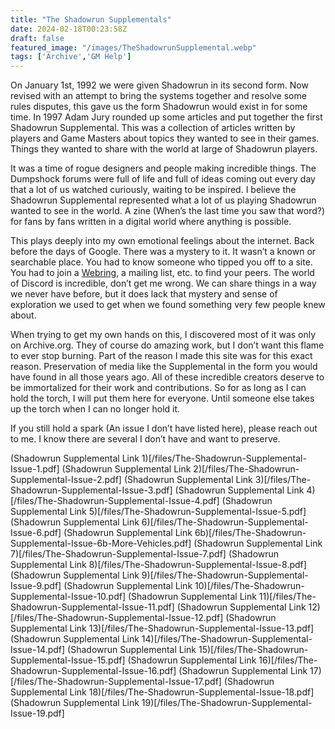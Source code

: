 ```yaml
---
title: "The Shadowrun Supplementals"
date: 2024-02-18T00:23:58Z
draft: false
featured_image: "/images/TheShadowrunSupplemental.webp"
tags: ['Archive','GM Help']
---
```


On January 1st, 1992 we were given Shadowrun in its second form. Now revised with an attempt to bring the systems together and resolve some rules disputes, this gave us the form Shadowrun would exist in for some time. In 1997 Adam Jury rounded up some articles and put together the first Shadowrun Supplemental. This was a collection of articles written by players and Game Masters about topics they wanted to see in their games. Things they wanted to share with the world at large of Shadowrun players. 

It was a time of rogue designers and people making incredible things. The Dumpshock forums were full of life and full of ideas coming out every day that a lot of us watched curiously, waiting to be inspired. I believe the Shadowrun Supplemental represented what a lot of us playing Shadowrun wanted to see in the world. A zine (When’s the last time you saw that word?) for fans by fans written in a digital world where anything is possible.

This plays deeply into my own emotional feelings about the internet. Back before the days of Google. There was a mystery to it. It wasn’t a known or searchable place. You had to know someone who tipped you off to a site. You had to join a [Webring](https://en.wikipedia.org/wiki/Webring), a mailing list, etc. to find your peers. The world of Discord is incredible, don’t get me wrong. We can share things in a way we never have before, but it does lack that mystery and sense of exploration we used to get when we found something very few people knew about. 

When trying to get my own hands on this, I discovered most of it was only on Archive.org. They of course do amazing work, but I don’t want this flame to ever stop burning. Part of the reason I made this site was for this exact reason. Preservation of media like the Supplemental in the form you would have found in all those years ago. All of these incredible creators deserve to be immortalized for their work and contributions. So for as long as I can hold the torch, I will put them here for everyone. Until someone else takes up the torch when I can no longer hold it.

If you still hold a spark (An issue I don’t have listed here), please reach out to me. I know there are several I don’t have and want to preserve. 

(Shadowrun Supplemental Link 1)[/files/The-Shadowrun-Supplemental-Issue-1.pdf]
(Shadowrun Supplemental Link 2)[/files/The-Shadowrun-Supplemental-Issue-2.pdf]
(Shadowrun Supplemental Link 3)[/files/The-Shadowrun-Supplemental-Issue-3.pdf]
(Shadowrun Supplemental Link 4)[/files/The-Shadowrun-Supplemental-Issue-4.pdf]
(Shadowrun Supplemental Link 5)[/files/The-Shadowrun-Supplemental-Issue-5.pdf]
(Shadowrun Supplemental Link 6)[/files/The-Shadowrun-Supplemental-Issue-6.pdf]
(Shadowrun Supplemental Link 6b)[/files/The-Shadowrun-Supplemental-Issue-6b-More-Vehicles.pdf]
(Shadowrun Supplemental Link 7)[/files/The-Shadowrun-Supplemental-Issue-7.pdf]
(Shadowrun Supplemental Link 8)[/files/The-Shadowrun-Supplemental-Issue-8.pdf]
(Shadowrun Supplemental Link 9)[/files/The-Shadowrun-Supplemental-Issue-9.pdf]
(Shadowrun Supplemental Link 10)[/files/The-Shadowrun-Supplemental-Issue-10.pdf]
(Shadowrun Supplemental Link 11)[/files/The-Shadowrun-Supplemental-Issue-11.pdf]
(Shadowrun Supplemental Link 12)[/files/The-Shadowrun-Supplemental-Issue-12.pdf]
(Shadowrun Supplemental Link 13)[/files/The-Shadowrun-Supplemental-Issue-13.pdf]
(Shadowrun Supplemental Link 14)[/files/The-Shadowrun-Supplemental-Issue-14.pdf]
(Shadowrun Supplemental Link 15)[/files/The-Shadowrun-Supplemental-Issue-15.pdf]
(Shadowrun Supplemental Link 16)[/files/The-Shadowrun-Supplemental-Issue-16.pdf]
(Shadowrun Supplemental Link 17)[/files/The-Shadowrun-Supplemental-Issue-17.pdf]
(Shadowrun Supplemental Link 18)[/files/The-Shadowrun-Supplemental-Issue-18.pdf]
(Shadowrun Supplemental Link 19)[/files/The-Shadowrun-Supplemental-Issue-19.pdf]